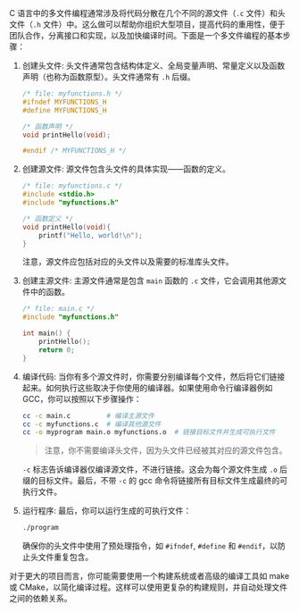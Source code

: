 C 语言中的多文件编程通常涉及将代码分散在几个不同的源文件（`.c` 文件）和头文件（`.h` 文件）中。这么做可以帮助你组织大型项目，提高代码的重用性，便于团队合作，分离接口和实现，以及加快编译时间。下面是一个多文件编程的基本步骤：

1. 创建头文件: 头文件通常包含结构体定义、全局变量声明、常量定义以及函数声明（也称为函数原型）。头文件通常有 `.h` 后缀。

   ```c
   /* file: myfunctions.h */
   #ifndef MYFUNCTIONS_H
   #define MYFUNCTIONS_H

   /* 函数声明 */
   void printHello(void);

   #endif /* MYFUNCTIONS_H */
   ```

2. 创建源文件: 源文件包含头文件的具体实现——函数的定义。

   ```c
   /* file: myfunctions.c */
   #include <stdio.h>
   #include "myfunctions.h"

   /* 函数定义 */
   void printHello(void){
       printf("Hello, world!\n");
   }
   ```

   注意，源文件应包括对应的头文件以及需要的标准库头文件。

3. 创建主源文件: 主源文件通常是包含 `main` 函数的 `.c` 文件，它会调用其他源文件中的函数。

   ```c
   /* file: main.c */
   #include "myfunctions.h"

   int main() {
       printHello();
       return 0;
   }
   ```

4. 编译代码: 当你有多个源文件时，你需要分别编译每个文件，然后将它们链接起来。如何执行这些取决于你使用的编译器。如果使用命令行编译器例如 GCC，你可以按照以下步骤操作：

   ```sh
   cc -c main.c         # 编译主源文件
   cc -c myfunctions.c  # 编译其他源文件
   cc -o myprogram main.o myfunctions.o  # 链接目标文件并生成可执行文件
   ```

   > 注意，你不需要编译头文件，因为头文件已经被其对应的源文件包含。

   `-c` 标志告诉编译器仅编译源文件，不进行链接。这会为每个源文件生成 `.o` 后缀的目标文件。最后，不带 `-c` 的 gcc 命令将链接所有目标文件生成最终的可执行文件。

5. 运行程序: 最后，你可以运行生成的可执行文件：

   ```sh
   ./program
   ```

   确保你的头文件中使用了预处理指令，如 `#ifndef`, `#define` 和 `#endif`，以防止头文件重复包含。

对于更大的项目而言，你可能需要使用一个构建系统或者高级的编译工具如 make 或 CMake，以简化编译过程。这样可以使用更复杂的构建规则，并自动处理文件之间的依赖关系。